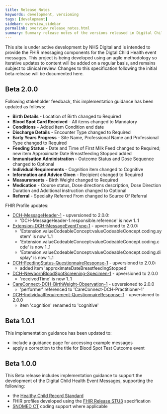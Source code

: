 ```yaml
---
title: Release Notes
keywords: development, versioning
tags: [development]
sidebar: overview_sidebar
permalink: overview_release_notes.html
summary: Summary release notes of the versions released in Digital Child Health Implementation Guide
---
```


This site is under active development by NHS Digital and is intended to provide the FHIR messaging components for the Digtal Child Health event messages. This project is being developed using an agile methodology so iterative updates to content will be added on a regular basis, and remains subject to clinical review. Changes to this specification following the initial beta release will be documented here.

## Beta 2.0.0 ##
Following stakeholder feedback, this implementation guidance has been updated as follows:

- **Birth Details** - Location of Birth changed to Required
- **Blood Spot Card Received** - All items changed to Mandatory
- **Conditions** - Added item Condition end date
- **Discharge Details** - Encounter Type changed to Required
- **Early Years Progress** - Site Name, Professional Name and Professional Type changed to Required
- **Feeding Status** - Date and Time of First Milk Feed changed to Required; new item Approximate Date Breastfeeding Stopped added
- **Immunisation Administration** - Outcome Status and Dose Sequence changed to Optional
- **Individual Requirements** - Cognition item changed to Cognitive
- **Information and Advice Given** - Recipient changed to Required
- **Measurements** - Birth Weight changed to Required
- **Medication** - Course status, Dose directions description, Dose Direction Duration and Additional instruction changed to Optional
- **Referral** - Specialty Referred From changed to Source Of Referral
 
FHIR Profile updates:

- [DCH-MessageHeader-1](https://fhir.nhs.uk/STU3/StructureDefinition/DCH-MessageHeader-1) - upversioned to 2.0.0: 
	- 'DCH-MessageHeader-1.responsible.reference' is now 1..1
- [Extension-DCH-MessageEventType-1](https://fhir.nhs.uk/STU3/StructureDefinition/Extension-DCH-MessageEventType-1) - upversioned to 2.0.0:
	- 'Extension.valueCodeableConcept:valueCodeableConcept.coding.system' is now 1..1
	- 'Extension.valueCodeableConcept:valueCodeableConcept.coding.code' is now 1..1
	- 'Extension.valueCodeableConcept:valueCodeableConcept.coding.display' is now 1..1
- [DCH-FeedingStatus-QuestionnaireResponse-1](https://fhir.nhs.uk/STU3/StructureDefinition/DCH-FeedingStatus-QuestionnaireResponse-1) - upversioned to 2.0.0:
	- added item 'approximateDateBreastfeedingStopped'
- [DCH-NewbornBloodSpotScreening-Specimen-1](https://fhir.nhs.uk/STU3/StructureDefinition/DCH-NewbornBloodSpotScreening-Specimen-1) - upversioned to 2.0.0
	- 'receivedTime' is now 1..1
- [CareConnect-DCH-BirthWeight-Observation-1](https://fhir.nhs.uk/STU3/StructureDefinition/CareConnect-DCH-BirthWeight-Observation-1) - upversioned to 2.0.0
	- 'performer' referenced to 'CareConnect-DCH-Practitioner-1'
- [DCH-IndividualRequirement-QuestionnaireResponse-1](https://fhir.nhs.uk/STU3/StructureDefinition/DCH-IndividualRequirements-QuestionnaireResponse-1) - upversioned to 2.0.0
	- item 'cognition' renamed to 'cognitive'


## Beta 1.0.1 ##
This implementation guidance has been updated to:
- include a guidance page for accessing example messages
- apply a correction to the title for Blood Spot Test Outcome event

## Beta 1.0.0 ##
This Beta release includes implementation guidance to support the development of the Digital Child Health Event Messages, supporting the following:

- the [Healthy Child Record Standard](https://theprsb.org/standards/healthychildrecord/)
- FHIR profiles developed using the [FHIR Release STU3](https://www.hl7.org/fhir/STU3/index.html) specification
- [SNOMED CT](https://digital.nhs.uk/snomed-ct) coding support where applicable
